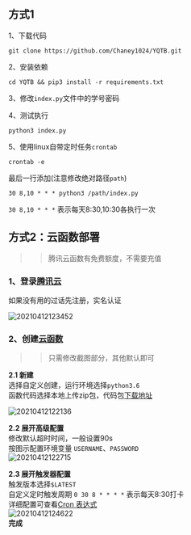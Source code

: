 ## 方式1
1、下载代码  
```shell
git clone https://github.com/Chaney1024/YQTB.git
```
2、安装依赖
```shell
cd YQTB && pip3 install -r requirements.txt
```
3、修改```index.py```文件中的学号密码  
  

4、测试执行  
```shell
python3 index.py
```
5、使用linux自带定时任务```crontab```  
```shell
crontab -e
```
最后一行添加(注意修改绝对路径```path```)  
```shell
30 8,10 * * * python3 /path/index.py
```
```30 8,10 * * *``` 表示每天8:30,10:30各执行一次
## 方式2：云函数部署
>> 腾讯云函数有免费额度，不需要充值  

### 1、登录[腾讯云](https://cloud.tencent.com/)
如果没有用的过话先注册，实名认证  

![20210412123452](https://img.chaney.top/images/20210412123452.png)

### 2、创建[云函数](https://console.cloud.tencent.com/scf/list)
>> 只需修改截图部分，其他默认即可  

**2.1 新建**  
选择自定义创建，运行环境选择```python3.6```  
函数代码选择本地上传zip包，代码包[下载地址](https://4n3y-1259527519.cos.ap-guangzhou.myqcloud.com/yqtb.zip)  

![20210412122136](https://img.chaney.top/images/20210412122136.png)

**2.2 展开高级配置**  
修改默认超时时间，一般设置90s  
按图示配置环境变量  ```USERNAME```、```PASSWORD```  
 ![20210412122715](https://img.chaney.top/images/20210412122715.png)  

 **2.3 展开触发器配置**  
触发版本选择```$LATEST```  
自定义定时触发周期 ```0 30 8 * * * *``` 表示每天8:30打卡  
详细配置可查看[Cron 表达式](https://cloud.tencent.com/document/product/583/9708#cron-.E8.A1.A8.E8.BE.BE.E5.BC.8F)  
![20210412124622](https://img.chaney.top/images/20210412124622.png)  
**完成**